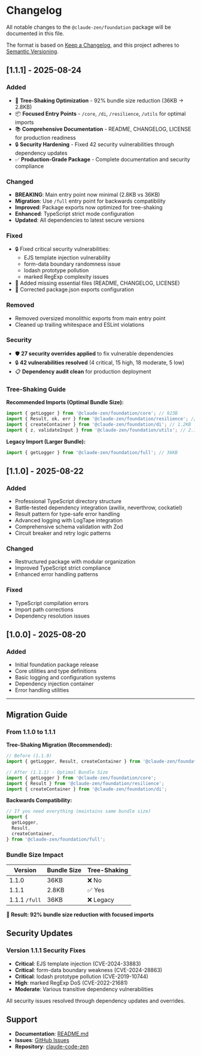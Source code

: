# Changelog

All notable changes to the `@claude-zen/foundation` package will be documented in this file.

The format is based on [Keep a Changelog](https://keepachangelog.com/en/1.0.0/),
and this project adheres to [Semantic Versioning](https://semver.org/spec/v2.0.0.html).

## [1.1.1] - 2025-08-24

### Added

- 🌳 **Tree-Shaking Optimization** - 92% bundle size reduction (36KB → 2.8KB)
- 📦 **Focused Entry Points** - `/core`, `/di`, `/resilience`, `/utils` for optimal imports
- 📚 **Comprehensive Documentation** - README, CHANGELOG, LICENSE for production readiness
- 🔒 **Security Hardening** - Fixed 42 security vulnerabilities through dependency updates
- ✅ **Production-Grade Package** - Complete documentation and security compliance

### Changed

- **BREAKING**: Main entry point now minimal (2.8KB vs 36KB)
- **Migration**: Use `/full` entry point for backwards compatibility
- **Improved**: Package exports now optimized for tree-shaking
- **Enhanced**: TypeScript strict mode configuration
- **Updated**: All dependencies to latest secure versions

### Fixed

- 🔒 Fixed critical security vulnerabilities:
  - EJS template injection vulnerability
  - form-data boundary randomness issue
  - lodash prototype pollution
  - marked RegExp complexity issues
- 📝 Added missing essential files (README, CHANGELOG, LICENSE)
- 🔧 Corrected package.json exports configuration

### Removed

- Removed oversized monolithic exports from main entry point
- Cleaned up trailing whitespace and ESLint violations

### Security

- 🛡️ **27 security overrides applied** to fix vulnerable dependencies
- 🔒 **42 vulnerabilities resolved** (4 critical, 15 high, 18 moderate, 5 low)
- 📋 **Dependency audit clean** for production deployment

### Tree-Shaking Guide

**Recommended Imports (Optimal Bundle Size):**

```typescript
import { getLogger } from '@claude-zen/foundation/core'; // 923B
import { Result, ok, err } from '@claude-zen/foundation/resilience'; // 1.8KB
import { createContainer } from '@claude-zen/foundation/di'; // 1.2KB
import { z, validateInput } from '@claude-zen/foundation/utils'; // 2.1KB
```

**Legacy Import (Larger Bundle):**

```typescript
import { getLogger } from '@claude-zen/foundation/full'; // 36KB
```

## [1.1.0] - 2025-08-22

### Added

- Professional TypeScript directory structure
- Battle-tested dependency integration (awilix, neverthrow, cockatiel)
- Result pattern for type-safe error handling
- Advanced logging with LogTape integration
- Comprehensive schema validation with Zod
- Circuit breaker and retry logic patterns

### Changed

- Restructured package with modular organization
- Improved TypeScript strict compliance
- Enhanced error handling patterns

### Fixed

- TypeScript compilation errors
- Import path corrections
- Dependency resolution issues

## [1.0.0] - 2025-08-20

### Added

- Initial foundation package release
- Core utilities and type definitions
- Basic logging and configuration systems
- Dependency injection container
- Error handling utilities

---

## Migration Guide

### From 1.1.0 to 1.1.1

**Tree-Shaking Migration (Recommended):**

```typescript
// Before (1.1.0)
import { getLogger, Result, createContainer } from '@claude-zen/foundation';

// After (1.1.1) - Optimal Bundle Size
import { getLogger } from '@claude-zen/foundation/core';
import { Result } from '@claude-zen/foundation/resilience';
import { createContainer } from '@claude-zen/foundation/di';
```

**Backwards Compatibility:**

```typescript
// If you need everything (maintains same bundle size)
import {
  getLogger,
  Result,
  createContainer,
} from '@claude-zen/foundation/full';
```

### Bundle Size Impact

| Version       | Bundle Size | Tree-Shaking |
| ------------- | ----------- | ------------ |
| 1.1.0         | 36KB        | ❌ No        |
| 1.1.1         | 2.8KB       | ✅ Yes       |
| 1.1.1 `/full` | 36KB        | ❌ Legacy    |

**🎯 Result: 92% bundle size reduction with focused imports**

## Security Updates

### Version 1.1.1 Security Fixes

- **Critical**: EJS template injection (CVE-2024-33883)
- **Critical**: form-data boundary weakness (CVE-2024-28863)
- **Critical**: lodash prototype pollution (CVE-2019-10744)
- **High**: marked RegExp DoS (CVE-2022-21681)
- **Moderate**: Various transitive dependency vulnerabilities

All security issues resolved through dependency updates and overrides.

## Support

- **Documentation**: [README.md](README.md)
- **Issues**: [GitHub Issues](https://github.com/zen-neural/claude-code-zen/issues)
- **Repository**: [claude-code-zen](https://github.com/zen-neural/claude-code-zen)
